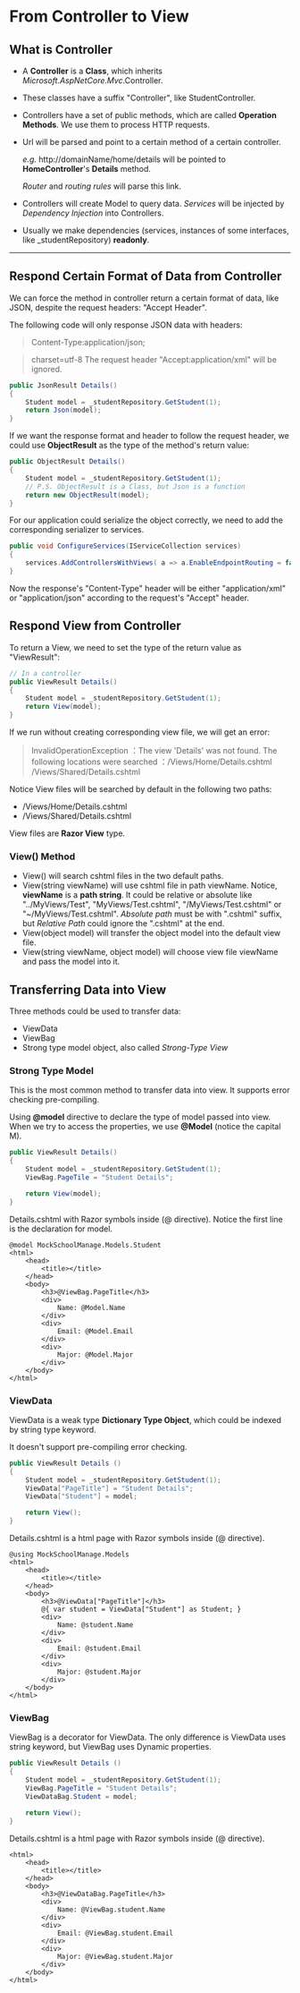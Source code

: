 # From Controller to View

## What is Controller

- A **Controller** is a **Class**, which inherits _Microsoft.AspNetCore.Mvc_.Controller.
- These classes have a suffix "Controller", like StudentController.
- Controllers have a set of public methods, which are called **Operation Methods**. We use them to process HTTP requests.
- Url will be parsed and point to a certain method of a certain controller.

    _e.g._ http://domainName/home/details will be pointed to **HomeController**'s **Details** method.

    _Router_ and _routing rules_ will parse this link.

- Controllers will create Model to query data. _Services_ will be injected by _Dependency Injection_ into Controllers.
- Usually we make dependencies (services, instances of some interfaces, like _studentRepository) **readonly**. 

<hr>

## Respond Certain Format of Data from Controller

We can force the method in controller return a certain format of data, like JSON, despite the request headers: "Accept Header".

The following code will only response JSON data with headers:
> Content-Type:application/json;

>charset=utf-8
The request header "Accept:application/xml" will be ignored.

```c#
public JsonResult Details()
{
    Student model = _studentRepository.GetStudent(1);
    return Json(model);
}
```

If we want the response format and header to follow the request header, we could use **ObjectResult** as the type of the method's return value:
```c#
public ObjectResult Details()
{
    Student model = _studentRepository.GetStudent(1);
    // P.S. ObjectResult is a Class, but Json is a function
    return new ObjectResult(model);
}
```
For our application could serialize the object correctly, we need to add the corresponding serializer to services.
```c#
public void ConfigureServices(IServiceCollection services)
{
    services.AddControllersWithViews( a => a.EnableEndpointRouting = false).AddXmlSerializerFormatters();
}
```
Now the response's "Content-Type" header will be either "application/xml" or "application/json" according to the request's "Accept" header.

## Respond View from Controller

To return a View, we need to set the type of the return value as "ViewResult":
```c#
// In a controller
public ViewResult Details()
{
    Student model = _studentRepository.GetStudent(1);
    return View(model);
}
```
If we run without creating corresponding view file, we will get an error:
> InvalidOperationException ：The view 'Details' was not found. The following locations were searched ：/Views/Home/Details.cshtml /Views/Shared/Details.cshtml

Notice View files will be searched by default in the following two paths:
- /Views/Home/Details.cshtml
- /Views/Shared/Details.cshtml

View files are **Razor View** type.

### View() Method

- View() will search cshtml files in the two default paths.
- View(string viewName) will use cshtml file in path viewName. Notice, **viewName** is a **path string**. It could be relative or absolute like "../MyViews/Test", "MyViews/Test.cshtml", "/MyViews/Test.cshtml" or "~/MyViews/Test.cshtml". _Absolute path_ must be with ".cshtml" suffix, but _Relative Path_ could ignore the ".cshtml" at the end.
- View(object model) will transfer the object model into the default view file.
- View(string viewName, object model) will choose view file viewName and pass the model into it.

## Transferring Data into View

Three methods could be used to transfer data:
- ViewData
- ViewBag
- Strong type model object, also called _Strong-Type View_

### Strong Type Model

This is the most common method to transfer data into view. It supports error checking pre-compiling.

Using **@model** directive to declare the type of model passed into view. When we try to access the properties, we use **@Model** (notice the capital M).

```c#
public ViewResult Details()
{
    Student model = _studentRepository.GetStudent(1);
    ViewBag.PageTile = "Student Details";

    return View(model);
}
```

Details.cshtml with Razor symbols inside (@ directive). Notice the first line is the declaration for model.
```cshtml
@model MockSchoolManage.Models.Student
<html>
    <head>
        <title></title>
    </head>
    <body>
        <h3>@ViewBag.PageTitle</h3>
        <div>
            Name: @Model.Name
        </div>
        <div>
            Email: @Model.Email
        </div>
        <div>
            Major: @Model.Major
        </div>
    </body>
</html>
```

### ViewData

ViewData is a weak type **Dictionary Type Object**, which could be indexed by string type keyword.

It doesn't support pre-compiling error checking.

```c#
public ViewResult Details ()
{
    Student model = _studentRepository.GetStudent(1);
    ViewData["PageTitle"] = "Student Details";
    ViewData["Student"] = model;

    return View();
}
```

Details.cshtml is a html page with Razor symbols inside (@ directive).
```cshtml
@using MockSchoolManage.Models
<html>
    <head>
        <title></title>
    </head>
    <body>
        <h3>@ViewData["PageTitle"]</h3>
        @{ var student = ViewData["Student"] as Student; }
        <div>
            Name: @student.Name
        </div>
        <div>
            Email: @student.Email
        </div>
        <div>
            Major: @student.Major
        </div>
    </body>
</html>
```

### ViewBag

ViewBag is a decorator for ViewData. The only difference is ViewData uses string keyword, but ViewBag uses Dynamic properties.


```c#
public ViewResult Details ()
{
    Student model = _studentRepository.GetStudent(1);
    ViewBag.PageTitle = "Student Details";
    ViewDataBag.Student = model;

    return View();
}
```

Details.cshtml is a html page with Razor symbols inside (@ directive).
```cshtml
<html>
    <head>
        <title></title>
    </head>
    <body>
        <h3>@ViewDataBag.PageTitle</h3>
        <div>
            Name: @ViewBag.student.Name
        </div>
        <div>
            Email: @ViewBag.student.Email
        </div>
        <div>
            Major: @ViewBag.student.Major
        </div>
    </body>
</html>
```